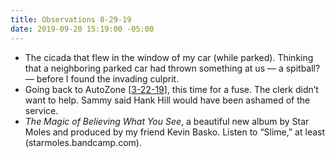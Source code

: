 ```yaml
---
title: Observations 8-29-19
date: 2019-09-20 15:19:00 -05:00
---
```


- The cicada that flew in the window of my car (while parked). Thinking that a neighboring parked car had thrown something at us — a spitball? — before I found the invading culprit.
- Going back to AutoZone [[3-22-19](https://spencertweedy.com/observations/032219.html)], this time for a fuse. The clerk didn’t want to help. Sammy said Hank Hill would have been ashamed of the service.
- *The Magic of Believing What You See*, a beautiful new album by Star Moles and produced by my friend Kevin Basko. Listen to “Slime,” at least (starmoles.bandcamp.com).
